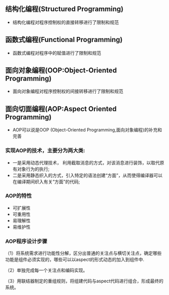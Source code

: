 ## 结构化编程(Structured Programming)
- 结构化编程对程序控制权的直接转移进行了限制和规范

## 函数式编程(Functional Programming)
- 函数式编程对程序中的赋值进行了限制和规范

## 面向对象编程(OOP:Object-Oriented Programming)
- 面向对象编程对程序控制权的间接转移进行了限制和规范

## 面向切面编程(AOP:Aspect Oriented Programming)
- AOP可以说是OOP (Object-Oriented Programming,面向对象编程)的补充和完善
### 实现AOP的技术，主要分为两大类:
- 一是采用动态代理技术， 利用截取消息的方式，对该消息进行装饰，以取代原有对象行为的执行;
- 二是采用静态织入的方式，引入特定的语法创建“方面”，从而使得编译器可以在编译期间织入有关“方面”的代码;
### AOP的特性
- 可扩展性
- 可重用性
- 易理解性
- 易维护性
### AOP程序设计步骤
（1）将系统需求进行功能性分解，区分出普通的关注点与横切关注点，确定哪些功能是组件必须实现的，哪些可以以aspect的形式动态的加入到组件中.

（2）单独完成每一个关注点和编码实现。

（3）用联结器制定的重组规则，将组建代码与aspect代码进行组合，形成最终的系统。
